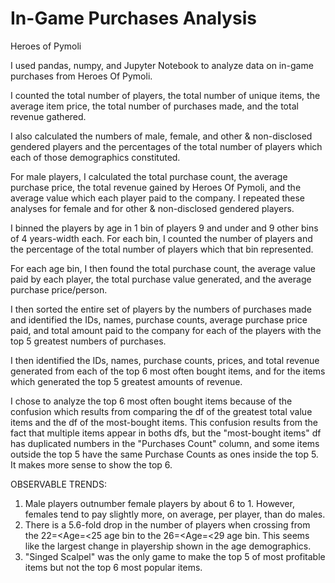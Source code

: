 # In-Game Purchases Analysis
Heroes of Pymoli

I used pandas, numpy, and Jupyter Notebook to analyze data on in-game purchases from Heroes Of Pymoli.

I counted the total number of players,
the total number of unique items, the average item price, the total number of purchases made, and the total revenue gathered.

I also calculated the numbers of male, female, and other & non-disclosed gendered players and the percentages of the total number of players which each of those demographics constituted.

For male players, I calculated the total purchase count, the average purchase price, the total revenue gained by Heroes Of Pymoli, and the average value which each player paid to the company. I repeated these analyses for female and for other & non-disclosed gendered players.

I binned the players by age in 1 bin of players 9 and under and 9 other bins of 4 years-width each. For each bin, I counted the number of players and the percentage of the total number of players which that bin represented.

For each age bin, I then found the total purchase count, the average value paid by each player, the total purchase value generated, and the average purchase price/person.

I then sorted the entire set of players by the numbers of purchases made and identified the IDs, names, purchase counts, average purchase price paid, and total amount paid to the company for each of the players with the top 5 greatest numbers of purchases.

I then identified the IDs, names, purchase counts, prices, and total revenue generated from each of the top 6 most often bought items,
and for the items which generated the top 5 greatest amounts of revenue.



I chose to analyze the top 6 most often bought items because of the confusion which results from comparing the df of the greatest total value items and the df of the most-bought items. 
This confusion results from the fact that multiple items appear in boths dfs, but the "most-bought items" df has duplicated numbers in the "Purchases Count" column, and some items outside the top 5 have the same Purchase Counts as ones inside the top 5.
It makes more sense to show the top 6.



OBSERVABLE TRENDS:
1. Male players outnumber female players by about 6 to 1. However, females tend to pay slightly more, on average, per player, than do males.
2. There is a 5.6-fold drop in the number of players when crossing from the 22=<Age=<25 age bin to the 26=<Age=<29 age bin. This seems like the largest change in playership shown in the age demographics.
3. "Singed Scalpel" was the only game to make the top 5 of most profitable items but not the top 6 most popular items.
